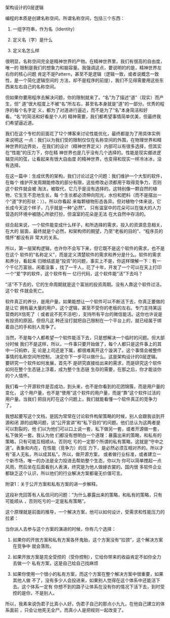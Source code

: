     
架构设计的0层逻辑

编程的本质是创建名称空间。所谓名称空间，包括三个东西：

1. 一组字符串，作为名（Identity）

2. 定义名（字）是什么

3. 定义名怎么样

很明显，名称空间完全是精神世界的产物。在精神世界里，我们有很高的自由度，唯一的
限制是我们的想象力和脑容量。我强调这点，要说明的的是，精神世界左右你的核心问题
肯定不是Pattern，甚至不是逻辑（逻辑一致，或者说概念一致性，是一个简化逻辑空间的
方法，却不是程序的前提），我们不见得需要用这些东西来左右自己的名称空间。

但如果你要用程序去解决问题，你的限制就来了。“名”为了描述“道”（现实）而产生，但“
道”很大程度上不被“名”所左右，甚至名本身就是“道”的一部分。优秀的程序的每个名字定
义，都为了对道进行逼近，而不是为了“名”本身简洁和好看。“名”的简洁和好看是个人的
精神需要，我们都希望事情简单优美，但最终我们希望逼近道。

我们在这个专栏的前面花了12个博客来讨论性能优化，最终都是为了用具体实例来说明这
一点：我们以为我们受的限制仅仅在名称空间的外围，在物理世界和精神世界的边界处，
在我们的设计（精神世界定义）内部可以有很多选择，但其实在“性能”的压力下，你在精
神世界也是几乎没有几个选择的。性能是现实绷进逻辑空间的弦，让看起来有很大自由度
的精神世界，也变得和现实一样冷冰冰，没有选择。

在这一篇中：生成优秀的架构，我们讨论过这个问题：我们维护一个大型的软件，在每个
维护开发周期能修改的部分有限，这些修改必须都用于取得竞争力，否则这个软件就会被
淘汰，被取代，它几乎是没有选择的。这特别像一颗自然的植物，它生生不息地生长，每
个生长都必须伸向阳光，水份和肥料（而不是摆出一个“道”字的形状：））。所以你看起
来每颗植物形态各异。但对植物个体来说，它长成今天这个样子，几乎就是一种“必然”。
只有温室中的花朵可以在强大的人力营造的环境中被随心所欲打扮，但温室的花朵是无法
在大自然中存活的。

综合起来说，一个软件能变成什么样子，和所选择的需求，投入的资源息息相关，在大的
层面，最终就是个必然，和架构师的期望，乃至“老板的目的”、“程序员的情怀”都没有非
常大的关系。

所以，第一层架构逻辑，也许你不会写下来，但它既不是这个软件的需求，也不是在这个
软件的“名称定义”，而是定义清楚软件的需求和养分是什么。软件的需求和养分，看起来
归根结底是“投资”的问题，事实上不是，你这样理解一下：有一个千亿万富翁，闲着没事
，找了一千人，花了十年，开发了一个可以在天上打印一个“爱”字的软件，这个软件有一
亿行代码，这个软件能“活”下去吗？

“活”不下去的，它的生命周期就是这个富翁的投资周期。没有人靠这个软件过活，这个软
件就会死亡。

软件真正的养分，是用户量。如果能想让一个软件可以不断活下去，你真正要做的是让它
拥有最大量的用户。这个逻辑，甚至不受你的老板的左右。专门支持某运营商的X信死了（
或者说不死不活吧），支持所有平台的微信能活。这你也许说是有投资的原因，但但凡这
种还没打就把自己限制在一个平台上的，就已经属于绑着自己的手和别人竞争了。

当然，不是每个人都希望一个软件能活下去，只是想解决一个临时的问题。但大部分时候
我们不是这样，所以，一件事只要开始做了，每个人都只是这件事上的其中一只蚂蚱，无
论是上司还是下属，都很难离开这个漩涡了。这个事情会被整件事情的名称空间所控制，
决定你下一步可以做什么。这是架构设计的0层逻辑。 要研究一个软件如何发展，首先不
是研究直接给出来的需求，而是研究这个软件如何在整个生态链上浮着，成为整个生态链
生存的需要，在那之后，你才能谈你的个人情怀。

我们看一个开源软件是否成功，到头来，也不是你看到的花团锦簇，而是用户量的变化，
这个用户量，也不是“使用”这个软件的用户量，而是“靠”这个软件过活的用户量。当我们
把目光盯在这个问题上，我们就能看懂一个软件真正的竞争力了。

我想起要写这个文档，是因为常常在讨论软件构架策略的时候，别人会跟我谈到开源和闭
源的战略问题，谈“公开宣讲”和“私下目的”的问题。他们总认为这两者是可以割裂的，他
们以为他们可以口上说一套，私下做另一套，或者开源做一套，私下做另一套。我认为他
们都没有想明白一个道理：暴露出来的策略，和私有的策略，只有可能互相顺从，否则吃
亏的一定那个所谓的私有策略，这就是“守中之道”。表象和内在，在性能（竞争力）的压
力下，是必然必须互相对齐的。所以才有“圣人无私，所以成其私”。所以，做开源方案，
或者做行业标准，或者建立一个新市场，唯一的办法是全力投进去帮助整个生态，你以为
你可以简单搅起一点风雨，然后坐在后面看别人表演，终究是为他人做嫁衣裳的。国内很
多软件企业都缺乏这个认识，所以他们的行业解决方案都毫无价值可言。

附录1：关于公开方案和私有方案的进一步解释。

这段补充回答有人私信问的问题：“为什么暴露出来的策略，和私有的策略，只有可能顺从
，否则吃亏的一定是私有策略”。

这个原理就是前面的推导，一个解决方案，他可以如何设计，受需求和性能压力的拉紧：

当你派人去参与这个方案的演进的时候，你有几个选择：

1. 如果你的开放方案和私有方案各怀鬼胎，这个方案没有“拉颈”，这个解决方案在竞争中
  就会落败。

2. 如果开放方案是完全受控的（受你控制），它给你带来的收益肯定不如你全力去做一个
  私有方案，这是自己给自己找麻烦

3. 如果你使用一个很小的私有方案，而这个方案在整个解决方案中很重要，如果其他人做
  不了，没有多少人会投进来，如果别人觉得在这个体系中还能活下去。这个体系一定有
  你想不到的路子让体系在没有你的情况下活下去，到时受控的是你，不是别人。

所以，我素来说伪君子比真小人好。伪君子自己的那点小九九，在他自己建立的体系面前
，只会让他死无全尸。而真小人是把规则一起改变了。
